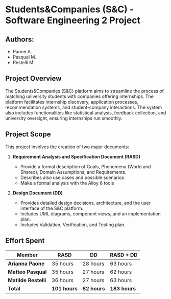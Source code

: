 
# Students&Companies (S&C) - Software Engineering 2 Project

## Authors:
- Paone A.
- Pasqual M.
- Restelli M.

## Project Overview
The Students&Companies (S&C) platform aims to streamline the process of matching university students with companies offering internships. The platform facilitates internship discovery, application processes, recommendation systems, and student-company interactions. The system also includes functionalities like statistical analysis, feedback collection, and university oversight, ensuring internships run smoothly.

## Project Scope
This project involves the creation of two major documents:
1. **Requirement Analysis and Specification Document (RASD)**
   - Provide a formal description of Goals, Phenomena (World and Shared), Domain Assumptions, and Requirements.
   - Describes also use cases and possible scenarios
   - Make a formal analysis with the Alloy 6 tools
   
2. **Design Document (DD)**  
   - Provides detailed design decisions, architecture, and the user interface of the S&C platform.
   - Includes UML diagrams, component views, and an implementation plan.
   - Includes Validation, Verification, and Testing plan.

## Effort Spent

| Member              | RASD         | DD         | RASD + DD         |
|-------------------   |-------------|-------------|-------------|
| **Arianna Paone** | 35 hours    |28 hours    |63 hours    |
| **Matteo Pasqual**| 35 hours    |27 hours    |62 hours    |
| **Matilde Restelli**| 36 hours   |27 hours   |63 hours   |
| **Total**         | **101 hours** | **82 hours** | **183 hours** |




